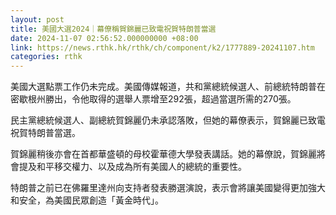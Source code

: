 ```yaml
---
layout: post
title: 美國大選2024｜幕僚稱賀錦麗已致電祝賀特朗普當選
date: 2024-11-07 02:56:52.000000000 +08:00
link: https://news.rthk.hk/rthk/ch/component/k2/1777889-20241107.htm
categories: rthk
---
```


美國大選點票工作仍未完成。美國傳媒報道，共和黨總統候選人、前總統特朗普在密歇根州勝出，令他取得的選舉人票增至292張，超過當選所需的270張。

民主黨總統候選人、副總統賀錦麗仍未承認落敗，但她的幕僚表示，賀錦麗已致電祝賀特朗普當選。

賀錦麗稍後亦會在首都華盛頓的母校霍華德大學發表講話。她的幕僚說，賀錦麗將會提及和平移交權力、以及成為所有美國人的總統的重要性。

特朗普之前已在佛羅里達州向支持者發表勝選演說，表示會將讓美國變得更加強大和安全，為美國民眾創造「黃金時代」。
